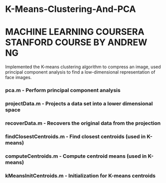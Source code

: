 # K-Means-Clustering-And-PCA
# MACHINE LEARNING COURSERA STANFORD COURSE BY ANDREW NG
Implemented the K-means clustering algorithm to compress an image, used principal component analysis to find a low-dimensional representation of face images.
### pca.m - Perform principal component analysis
### projectData.m - Projects a data set into a lower dimensional space
### recoverData.m - Recovers the original data from the projection
### findClosestCentroids.m - Find closest centroids (used in K-means)
### computeCentroids.m - Compute centroid means (used in K-means)
### kMeansInitCentroids.m - Initialization for K-means centroids

